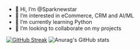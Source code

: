 - 👋 Hi, I’m @Sparknewstar
- 👀 I’m interested in eCommerce, CRM and AI/ML
- 🌱 I’m currently learning Python
- 💞️ I’m looking to collaborate on my projects

[![GitHub Streak](https://github-readme-streak-stats.herokuapp.com/?user=Sparknewstar&theme=whatsapp-light)](https://git.io/streak-stats)
![Anurag's GitHub stats](https://github-readme-stats.vercel.app/api?username=Sparknewstar&theme=whatsapp-light&show_icons=true)
